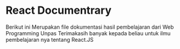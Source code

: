 # React Documentrary

Berikut ini Merupakan file dokumentasi hasil pembelajaran dari Web Programming Unpas
Terimakasih banyak kepada beliau untuk ilmu pembelajaran nya tentang React.JS


